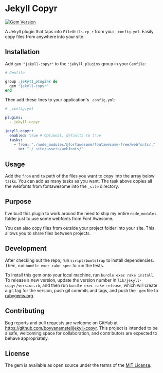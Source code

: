 # Jekyll Copyr

[![Gem Version](https://badge.fury.io/rb/jekyll-copyr.svg)](https://badge.fury.io/rb/jekyll-copyr)

A Jekyll plugin that taps into `FileUtils.cp_r` from your `_config.yml`. Easily copy files from anywhere into your site.

## Installation

Add `gem "jekyll-copyr"` to the `:jekyll_plugins` group in your `Gemfile`:

```ruby
# Gemfile

group :jekyll_plugins do
  gem "jekyll-copyr"
end
```

Then add these lines to your application's `_config.yml`:

```yml
# _config.yml

plugins:
  - jekyll-copyr

jekyll-copyr:
  enabled: true # Optional, defaults to true
  tasks:
    - from: "./node_modules/@fortawesome/fontawesome-free/webfonts/."
      to: "./_site/assets/webfonts/"
```

## Usage

Add the `from` and `to` path of the files you want to copy into the array below `tasks`. You can add as many tasks as you want. The task above copies all the webfonts from fontawesome into the `_site` directory.

## Purpose

I've built this plugin to work around the need to ship my entire `node_modules` folder just to use some webfonts from Font Awesome.

You can also copy files from outside your project folder into your site. This allows you to share files between projects.

## Development

After checking out the repo, run `script/bootstrap` to install dependencies. Then, run `bundle exec rake spec` to run the tests.

To install this gem onto your local machine, run `bundle exec rake install`. To release a new version, update the version number in `lib/jekyll-copyr/version.rb`, and then run `bundle exec rake release`, which will create a git tag for the version, push git commits and tags, and push the `.gem` file to [rubygems.org](https://rubygems.org).

## Contributing

Bug reports and pull requests are welcome on GitHub at https://github.com/boyvanamstel/jekyll-copyr. This project is intended to be a safe, welcoming space for collaboration, and contributors are expected to behave appropriately.

## License

The gem is available as open source under the terms of the [MIT License](https://opensource.org/licenses/MIT).
